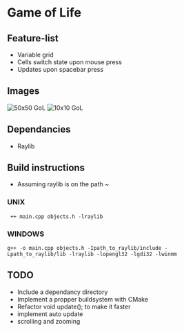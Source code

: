 # Game of Life
## Feature-list
- Variable grid
- Cells switch state upon mouse press
- Updates upon spacebar press
## Images
![50x50 GoL](image_path "include/life1.png")
![10x10 GoL](image_path "include/life2.png")
## Dependancies
- Raylib
## Build instructions
- Assuming raylib is on the path ~ 
### UNIX
```
 ++ main.cpp objects.h -lraylib
```
### WINDOWS
```
g++ -o main.cpp objects.h -Ipath_to_raylib/include -Lpath_to_raylib/lib -lraylib -lopengl32 -lgdi32 -lwinmm
```
## TODO
- Include a dependancy directory 
- Implement a propper buildsystem with CMake
- Refactor void update(); to make it faster
- implement auto update
- scrolling and zooming

